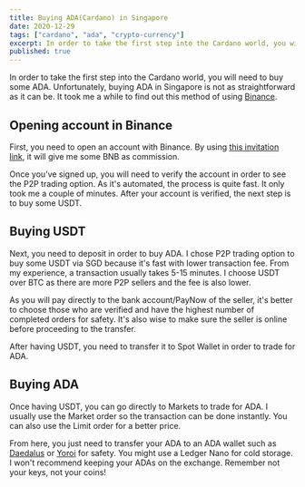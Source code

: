 ```yaml
---
title: Buying ADA(Cardano) in Singapore
date: 2020-12-29
tags: ["cardano", "ada", "crypto-currency"]
excerpt: In order to take the first step into the Cardano world, you will need to buy some ADA. Unfortunately, buying ADA in Singapore is not as straightforward as it can be. In this post, I brief one of the easiest/cheapest methods of buying ADA in Singapore.
published: true
---
```


In order to take the first step into the Cardano world, you will need to buy some ADA. Unfortunately, buying ADA in Singapore is not as straightforward as it can be. It took me a while to find out this method of using [Binance](https://www.binance.com).

## Opening account in Binance

First, you need to open an account with Binance. By using [this invitation link](https://www.binance.com/en/register?ref=HSOZWQV6), it will give me some BNB as commission.

Once you’ve signed up, you will need to verify the account in order to see the P2P trading option. As it's automated, the process is quite fast. It only took me a couple of minutes. After your account is verified, the next step is to buy some USDT.

## Buying USDT

Next, you need to deposit in order to buy ADA. I chose P2P trading option to buy some USDT via SGD because it's fast with lower transaction fee. From my experience, a transaction usually takes 5-15 minutes. I choose USDT over BTC as there are more P2P sellers and the fee is also lower.

As you will pay directly to the bank account/PayNow of the seller, it's better to choose those who are verified and have the highest number of completed orders for safety. It's also wise to make sure the seller is online before proceeding to the transfer.

After having USDT, you need to transfer it to Spot Wallet in order to trade for ADA.

## Buying ADA

Once having USDT, you can go directly to Markets to trade for ADA. I usually use the Market order so the transaction can be done instantly. You can also use the Limit order for a better price. 

From here, you just need to transfer your ADA to an ADA wallet such as [Daedalus](https://daedaluswallet.io/) or [Yoroi](https://yoroi-wallet.com/#/) for safety. You might use a Ledger Nano for cold storage. I won't recommend keeping your ADAs on the exchange. Remember not your keys, not your coins!